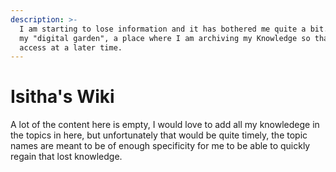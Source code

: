 ```yaml
---
description: >-
  I am starting to lose information and it has bothered me quite a bit. This is
  my "digital garden", a place where I am archiving my Knowledge so that I can
  access at a later time.
---
```


# Isitha's Wiki

A lot of the content here is empty, I would love to add all my knowledege in the topics in here, but unfortunately that would be quite timely, the topic names are meant to be of enough specificity for me to be able to quickly regain that lost knowledge. 

